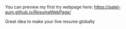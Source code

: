 You can preview my first try webpage here:
https://patel-aum.github.io/ResumeWebPage/


Great idea to make your live resume globally
